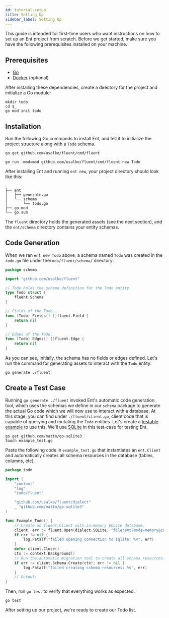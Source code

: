 ```yaml
---
id: tutorial-setup
title: Setting Up
sidebar_label: Setting Up
---
```


This guide is intended for first-time users who want instructions on how to set up an Ent project from scratch.
Before we get started, make sure you have the following prerequisites installed on your machine.

## Prerequisites

- [Go](https://go.dev/doc/install)
- [Docker](https://docs.docker.com/get-docker) (optional)

After installing these dependencies, create a directory for the project and initialize a Go module:

```console
mkdir todo
cd $_
go mod init todo
```

## Installation

Run the following Go commands to install Ent, and tell it to initialize the project structure along with a `Todo` schema.

```console
go get github.com/usalko/fluent/cmd/fluent
```

```console
go run -mod=mod github.com/usalko/fluent/cmd/fluent new Todo
```

After installing Ent and running `ent new`, your project directory should look like this:

```console
.
├── ent
│   ├── generate.go
│   └── schema
│       └── todo.go
├── go.mod
└── go.sum
```

The `fluent` directory holds the generated assets (see the next section), and the `ent/schema` directory contains your
entity schemas.

## Code Generation

When we ran `ent new Todo` above, a schema named `Todo`  was created in the `todo.go` file under the`todo/fluent/schema/` directory:

```go
package schema

import "github.com/usalko/fluent"

// Todo holds the schema definition for the Todo entity.
type Todo struct {
	fluent.Schema
}

// Fields of the Todo.
func (Todo) Fields() []fluent.Field {
	return nil
}

// Edges of the Todo.
func (Todo) Edges() []fluent.Edge {
	return nil
}
```

As you can see, initially, the schema has no fields or edges defined. Let's run the command for generating assets to interact with
the `Todo` entity:

```console
go generate ./fluent
```

## Create a Test Case

Running `go generate ./fluent` invoked Ent's automatic code generation tool, which uses the schemas we define in our `schema` package to generate the actual Go code which we will now use to interact with a database. At this stage, you can find under `./fluent/client.go`, client code that is capable of  querying and mutating the `Todo` entities. Let's create a
[testable example](https://go.dev/blog/examples) to use this. We'll use [SQLite](https://github.com/mattn/go-sqlite3)
in this test-case for testing Ent.

```console
go get github.com/mattn/go-sqlite3
touch example_test.go
```

Paste the following code in `example_test.go` that instantiates an `ent.Client` and automatically creates all schema resources
in the database (tables, columns, etc).

```go
package todo

import (
	"context"
	"log"
	"todo/fluent"

	"github.com/usalko/fluent/dialect"
	_ "github.com/mattn/go-sqlite3"
)

func Example_Todo() {
	// Create an fluent.Client with in-memory SQLite database.
	client, err := fluent.Open(dialect.SQLite, "file:ent?mode=memory&cache=shared&_fk=1")
	if err != nil {
		log.Fatalf("failed opening connection to sqlite: %v", err)
	}
	defer client.Close()
	ctx := context.Background()
	// Run the automatic migration tool to create all schema resources.
	if err := client.Schema.Create(ctx); err != nil {
		log.Fatalf("failed creating schema resources: %v", err)
	}
	// Output:
}
```

Then, run `go test` to verify that everything works as expected.

```console
go test
```

After setting up our project, we're ready to create our Todo list.
